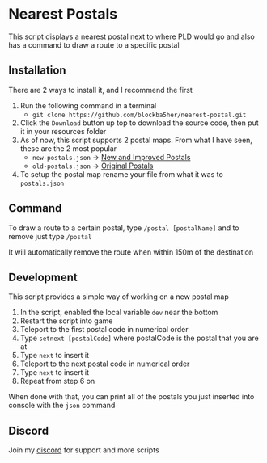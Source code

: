 # Nearest Postals
This script displays a nearest postal next to where PLD would go and also has a command to draw a route to a specific postal

## Installation
There are 2 ways to install it, and I recommend the first
1. Run the following command in a terminal
    - `git clone https://github.com/blockba5her/nearest-postal.git`
2. Click the `Download` button up top to download the source code, then put it in your resources folder
3. As of now, this script supports 2 postal maps. From what I have seen, these are the 2 most popular
    - `new-postals.json` -> [New and Improved Postals](https://forum.fivem.net/t/release-postal-code-map-new-improved-v1-1/147458)
    - `old-postals.json` -> [Original Postals](https://forum.fivem.net/t/release-modified-street-names-w-postal-numbers/8717)
4. To setup the postal map rename your file from what it was to `postals.json`

## Command
To draw a route to a certain postal, type `/postal [postalName]` and to remove just type `/postal`

It will automatically remove the route when within 150m of the destination

## Development
This script provides a simple way of working on a new postal map
1. In the script, enabled the local variable `dev` near the bottom
2. Restart the script into game
3. Teleport to the first postal code in numerical order
4. Type `setnext [postalCode]` where postalCode is the postal that you are at
5. Type `next` to insert it
6. Teleport to the next postal code in numerical order
7. Type `next` to insert it
8. Repeat from step 6 on

When done with that, you can print all of the postals you just inserted into console with the `json` command

## Discord
Join my [discord](https://discord.gg/ZcTayce) for support and more scripts
